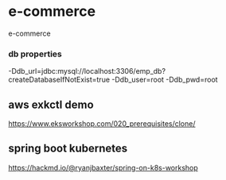 # e-commerce
e-commerce

### db properties
-Ddb_url=jdbc:mysql://localhost:3306/emp_db?createDatabaseIfNotExist=true
-Ddb_user=root
-Ddb_pwd=root

## aws exkctl demo
https://www.eksworkshop.com/020_prerequisites/clone/

## spring boot kubernetes
https://hackmd.io/@ryanjbaxter/spring-on-k8s-workshop